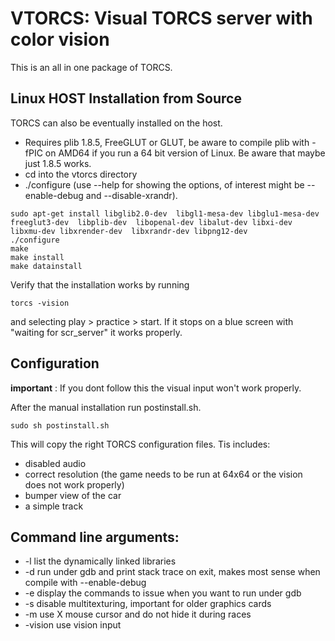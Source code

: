 # VTORCS: Visual TORCS server with color vision
This is an all in one package of TORCS.

## Linux HOST Installation from Source
TORCS can also be eventually installed on the host.

- Requires plib 1.8.5, FreeGLUT or GLUT, be aware to compile plib with -fPIC
  on AMD64 if you run a 64 bit version of Linux. Be aware that maybe just
  1.8.5 works.
- cd into the vtorcs directory
- ./configure (use --help for showing the options, of interest might be
  --enable-debug and --disable-xrandr).

```
sudo apt-get install libglib2.0-dev  libgl1-mesa-dev libglu1-mesa-dev  freeglut3-dev  libplib-dev  libopenal-dev libalut-dev libxi-dev libxmu-dev libxrender-dev  libxrandr-dev libpng12-dev
./configure
make
make install
make datainstall
```
Verify that the installation works by running 

```
torcs -vision
```

and selecting play > practice > start. If it stops on a blue screen with "waiting for scr_server" it works properly.

## Configuration
**important** : If you dont follow this the visual input won't work properly.

After the manual installation run postinstall.sh. 
```
sudo sh postinstall.sh
```

This will copy the right TORCS configuration files. Tis includes:
* disabled audio
* correct resolution (the game needs to be run at 64x64 or the vision does not work properly)
* bumper view of the car
* a simple track


## Command line arguments:
* -l list the dynamically linked libraries
* -d run under gdb and print stack trace on exit, makes most sense when compile
     with --enable-debug
* -e display the commands to issue when you want to run under gdb
* -s disable multitexturing, important for older graphics cards
* -m use X mouse cursor and do not hide it during races
* -vision use vision input
